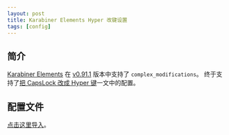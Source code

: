 ```yaml
---
layout: post
title: Karabiner Elements Hyper 改键设置
tags: [config]
---
```


## 简介

[Karabiner Elements](https://github.com/tekezo/Karabiner-Elements) 在 [v0.91.1](https://github.com/tekezo/Karabiner-Elements/blob/master/NEWS.md#version-0911) 版本中支持了 `complex_modifications`。
终于支持了[把 CapsLock 改成 Hyper 键](/2014/12/12/map-capslock-to-hyperkey.html)一文中的配置。

## 配置文件

[点击这里导入](karabiner://karabiner/assets/complex_modifications/import?url=https%3A%2F%2Fvivaxyblog.github.io%2Fassets%2F2017-09-05-karabiner-elements-hyper-rule%2Fcaps-lock-to-hyper.json)。
